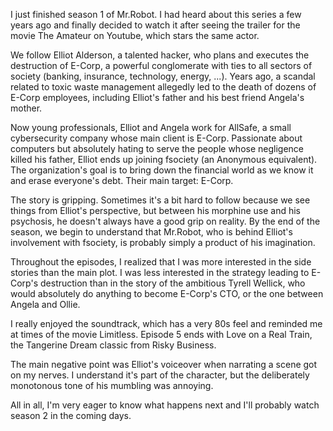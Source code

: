 I just finished season 1 of Mr.Robot. I had heard about this series a few years ago and finally decided to watch it after seeing the trailer for the movie The Amateur on Youtube, which stars the same actor.

We follow Elliot Alderson, a talented hacker, who plans and executes the destruction of E-Corp, a powerful conglomerate with ties to all sectors of society (banking, insurance, technology, energy, ...). Years ago, a scandal related to toxic waste management allegedly led to the death of dozens of E-Corp employees, including Elliot's father and his best friend Angela's mother.

Now young professionals, Elliot and Angela work for AllSafe, a small cybersecurity company whose main client is E-Corp. Passionate about computers but absolutely hating to serve the people whose negligence killed his father, Elliot ends up joining fsociety (an Anonymous equivalent). The organization's goal is to bring down the financial world as we know it and erase everyone's debt. Their main target: E-Corp.

The story is gripping. Sometimes it's a bit hard to follow because we see things from Elliot's perspective, but between his morphine use and his psychosis, he doesn't always have a good grip on reality. By the end of the season, we begin to understand that Mr.Robot, who is behind Elliot's involvement with fsociety, is probably simply a product of his imagination.

Throughout the episodes, I realized that I was more interested in the side stories than the main plot. I was less interested in the strategy leading to E-Corp's destruction than in the story of the ambitious Tyrell Wellick, who would absolutely do anything to become E-Corp's CTO, or the one between Angela and Ollie.

I really enjoyed the soundtrack, which has a very 80s feel and reminded me at times of the movie Limitless. Episode 5 ends with Love on a Real Train, the Tangerine Dream classic from Risky Business.

The main negative point was Elliot's voiceover when narrating a scene got on my nerves. I understand it's part of the character, but the deliberately monotonous tone of his mumbling was annoying.

All in all, I'm very eager to know what happens next and I'll probably watch season 2 in the coming days.
